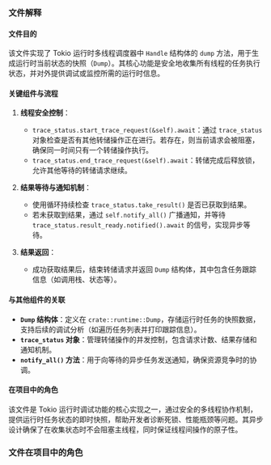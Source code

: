 ### 文件解释

#### 文件目的
该文件实现了 Tokio 运行时多线程调度器中 `Handle` 结构体的 `dump` 方法，用于生成运行时当前状态的快照（`Dump`）。其核心功能是安全地收集所有线程的任务执行状态，并对外提供调试或监控所需的运行时信息。

#### 关键组件与流程
1. **线程安全控制**：
   - `trace_status.start_trace_request(&self).await`：通过 `trace_status` 对象检查是否有其他转储操作正在进行。若存在，则当前请求会被阻塞，确保同一时间只有一个转储操作执行。
   - `trace_status.end_trace_request(&self).await`：转储完成后释放锁，允许其他等待的转储请求继续。

2. **结果等待与通知机制**：
   - 使用循环持续检查 `trace_status.take_result()` 是否已获取到结果。
   - 若未获取到结果，通过 `self.notify_all()` 广播通知，并等待 `trace_status.result_ready.notified().await` 的信号，实现异步等待。

3. **结果返回**：
   - 成功获取结果后，结束转储请求并返回 `Dump` 结构体，其中包含任务跟踪信息（如调用栈、状态等）。

#### 与其他组件的关联
- **`Dump` 结构体**：定义在 `crate::runtime::Dump`，存储运行时任务的快照数据，支持后续的调试分析（如遍历任务列表并打印跟踪信息）。
- **`trace_status` 对象**：管理转储操作的并发控制，包含请求计数、结果存储和通知机制。
- **`notify_all()` 方法**：用于向等待的异步任务发送通知，确保资源竞争时的协调。

#### 在项目中的角色
该文件是 Tokio 运行时调试功能的核心实现之一，通过安全的多线程协作机制，提供运行时任务状态的即时快照，帮助开发者诊断死锁、性能瓶颈等问题。其异步设计确保了在收集状态时不会阻塞主线程，同时保证线程间操作的原子性。

### 文件在项目中的角色